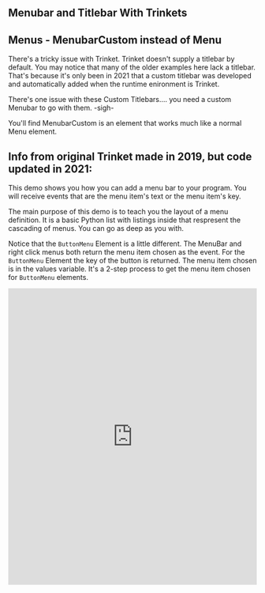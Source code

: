 ## Menubar and Titlebar With Trinkets

## Menus - MenubarCustom instead of Menu

There's a tricky issue with Trinket.  Trinket doesn't supply a titlebar by default.  You may notice that many of the older examples here lack a titlebar.  That's because it's only been in 2021 that a custom titlebar was developed and automatically added when the runtime enironment is Trinket.

There's one issue with these Custom Titlebars.... you need a custom Menubar to go with them. -sigh-

You'll find MenubarCustom is an element that works much like a normal Menu element.  

## Info from original Trinket made in 2019, but code updated in 2021:

This demo shows you how you can add a menu bar to your program.
You will receive events that are the menu item's text or the menu
item's key.

The main purpose of this demo is to teach you the layout of a menu definition.
It is a basic Python list with listings inside that respresent the cascading
of menus.  You can go as deep as you with.

Notice that the `ButtonMenu` Element is a little different. The MenuBar and right click menus both return the menu item chosen as the event.  For the `ButtonMenu` Element the key of the button is returned.  The menu item chosen is in the values variable.  It's a 2-step process to get the menu item chosen for `ButtonMenu` elements.


<iframe src="https://trinket.io/embed/pygame/b96cfa2f55" width="100%" height="600" frameborder="0" marginwidth="0" marginheight="0" allowfullscreen></iframe>